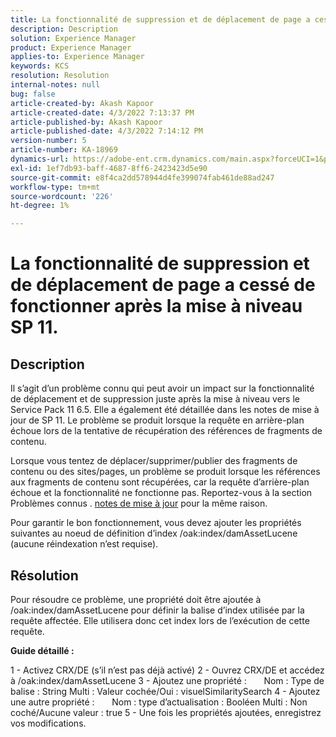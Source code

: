 ```yaml
---
title: La fonctionnalité de suppression et de déplacement de page a cessé de fonctionner après la mise à niveau SP 11.
description: Description
solution: Experience Manager
product: Experience Manager
applies-to: Experience Manager
keywords: KCS
resolution: Resolution
internal-notes: null
bug: false
article-created-by: Akash Kapoor
article-created-date: 4/3/2022 7:13:37 PM
article-published-by: Akash Kapoor
article-published-date: 4/3/2022 7:14:12 PM
version-number: 5
article-number: KA-18969
dynamics-url: https://adobe-ent.crm.dynamics.com/main.aspx?forceUCI=1&pagetype=entityrecord&etn=knowledgearticle&id=bdedee26-82b3-ec11-983f-000d3a5d09d6
exl-id: 1ef7db93-baff-4687-8ff6-2423423d5e90
source-git-commit: e8f4ca2dd578944d4fe399074fab461de88ad247
workflow-type: tm+mt
source-wordcount: '226'
ht-degree: 1%

---
```


# La fonctionnalité de suppression et de déplacement de page a cessé de fonctionner après la mise à niveau SP 11.

## Description


Il s’agit d’un problème connu qui peut avoir un impact sur la fonctionnalité de déplacement et de suppression juste après la mise à niveau vers le Service Pack 11 6.5. Elle a également été détaillée dans les notes de mise à jour de SP 11. Le problème se produit lorsque la requête en arrière-plan échoue lors de la tentative de récupération des références de fragments de contenu.

Lorsque vous tentez de déplacer/supprimer/publier des fragments de contenu ou des sites/pages, un problème se produit lorsque les références aux fragments de contenu sont récupérées, car la requête d’arrière-plan échoue et la fonctionnalité ne fonctionne pas.
Reportez-vous à la section Problèmes connus . [notes de mise à jour](https://experienceleague.adobe.com/docs/experience-manager-65/release-notes/service-pack/sp-release-notes.html#known-issues) pour la même raison.

Pour garantir le bon fonctionnement, vous devez ajouter les propriétés suivantes au noeud de définition d’index /oak:index/damAssetLucene (aucune réindexation n’est requise).


## Résolution


Pour résoudre ce problème, une propriété doit être ajoutée à /oak:index/damAssetLucene pour définir la balise d’index utilisée par la requête affectée. Elle utilisera donc cet index lors de l’exécution de cette requête.

<b>Guide détaillé :</b>

1 - Activez CRX/DE (s’il n’est pas déjà activé) 2 - Ouvrez CRX/DE et accédez à /oak:index/damAssetLucene 3 - Ajoutez une propriété :       Nom : Type de balise : String Multi : Valeur cochée/Oui : visuelSimilaritySearch 4 - Ajoutez une autre propriété :       Nom : type d’actualisation : Booléen Multi : Non coché/Aucune valeur : true 5 - Une fois les propriétés ajoutées, enregistrez vos modifications.
